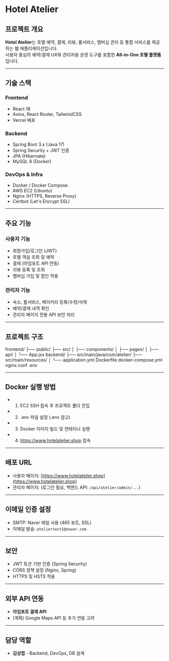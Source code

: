 # Hotel Atelier

## 프로젝트 개요
**Hotel Atelier**는 호텔 예약, 결제, 리뷰, 룸서비스, 멤버십 관리 등 통합 서비스를 제공하는 웹 애플리케이션입니다.  
사용자 중심의 예약/결제 UX와 관리자용 운영 도구를 포함한 **All-in-One 호텔 플랫폼**입니다.

---

## 기술 스택

### Frontend
- React 18
- Axios, React Router, TailwindCSS
- Vercel 배포

### Backend
- Spring Boot 3.x (Java 17)
- Spring Security + JWT 인증
- JPA (Hibernate)
- MySQL 8 (Docker)

### DevOps & Infra
- Docker / Docker Compose
- AWS EC2 (Ubuntu)
- Nginx (HTTPS, Reverse Proxy)
- Certbot (Let's Encrypt SSL)

---

## 주요 기능

### 사용자 기능
- 회원가입/로그인 (JWT)
- 호텔 객실 조회 및 예약
- 결제 (아임포트 API 연동)
- 리뷰 등록 및 조회
- 멤버십 가입 및 할인 적용

### 관리자 기능
- 숙소, 룸서비스, 베이커리 등록/수정/삭제
- 예약/결제 내역 확인
- 관리자 페이지 전용 API 보안 처리

---

## 프로젝트 구조
frontend/
├── public/
├── src/
│ ├── components/
│ ├── pages/
│ ├── api/
│ └── App.jsx
backend/
├── src/main/java/com/atelier/
├── src/main/resources/
│ └── application.yml
Dockerfile
docker-compose.yml
nginx.conf
.env


---

## Docker 실행 방법

- 1. EC2 SSH 접속 후 프로젝트 폴더 진입
- 2. .env 파일 설정 (.env 참고)
- 3. Docker 이미지 빌드 및 컨테이너 실행
- 4. https://www.hotelatelier.shop 접속

---

## 배포 URL
- 사용자 페이지: [https://www.hotelatelier.shop](https://www.hotelatelier.shop)
- 관리자 페이지: (로그인 필요, 백엔드 API: `/api/atelier/admin/...`)

---

## 이메일 인증 설정
- SMTP: Naver 메일 사용 (465 포트, SSL)
- 이메일 발송: `ateliertest1@naver.com`

---

## 보안
- JWT 토큰 기반 인증 (Spring Security)
- CORS 정책 설정 (Nginx, Spring)
- HTTPS 및 HSTS 적용

---

## 외부 API 연동
- **아임포트 결제 API**
- (계획) Google Maps API 등 추가 연동 고려

---

## 담당 역할
- **김상엽** - Backend, DevOps, DB 설계
